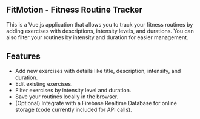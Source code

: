 ## FitMotion - Fitness Routine Tracker
This is a Vue.js application that allows you to track your fitness routines by adding exercises with descriptions, intensity levels, and durations. You can also filter your routines by intensity and duration for easier management.

## Features
- Add new exercises with details like title, description, intensity, and duration.
- Edit existing exercises.
- Filter exercises by intensity level and duration.
- Save your routines locally in the browser.
- (Optional) Integrate with a Firebase Realtime Database for online storage (code currently included for API calls).
